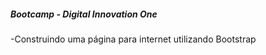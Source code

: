 ##### Bootcamp - Digital Innovation One
-Construindo uma página para internet utilizando Bootstrap

